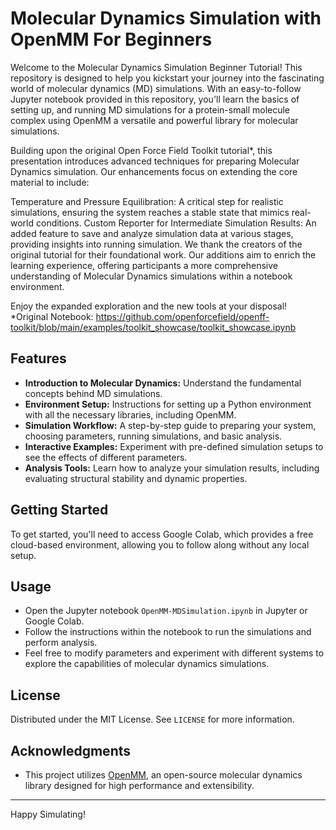 # Molecular Dynamics Simulation with OpenMM For Beginners

Welcome to the Molecular Dynamics Simulation Beginner Tutorial! This repository is designed to help you kickstart your journey into the fascinating world of molecular dynamics (MD) simulations. With an easy-to-follow Jupyter notebook provided in this repository, you'll learn the basics of setting up, and running MD simulations for a protein-small molecule complex using OpenMM a versatile and powerful library for molecular simulations.

Building upon the original Open Force Field Toolkit tutorial*, this presentation introduces advanced techniques for preparing Molecular Dynamics simulation. Our enhancements focus on extending the core material to include:

Temperature and Pressure Equilibration: A critical step for realistic simulations, ensuring the system reaches a stable state that mimics real-world conditions. Custom Reporter for Intermediate Simulation Results: An added feature to save and analyze simulation data at various stages, providing insights into running simulation. We thank the creators of the original tutorial for their foundational work. Our additions aim to enrich the learning experience, offering participants a more comprehensive understanding of Molecular Dynamics simulations within a notebook environment.

Enjoy the expanded exploration and the new tools at your disposal! *Original Notebook: https://github.com/openforcefield/openff-toolkit/blob/main/examples/toolkit_showcase/toolkit_showcase.ipynb

## Features

- **Introduction to Molecular Dynamics:** Understand the fundamental concepts behind MD simulations.
- **Environment Setup:** Instructions for setting up a Python environment with all the necessary libraries, including OpenMM.
- **Simulation Workflow:** A step-by-step guide to preparing your system, choosing parameters, running simulations, and basic analysis.
- **Interactive Examples:** Experiment with pre-defined simulation setups to see the effects of different parameters.
- **Analysis Tools:** Learn how to analyze your simulation results, including evaluating structural stability and dynamic properties.

## Getting Started

To get started, you'll need to access Google Colab, which provides a free cloud-based environment, allowing you to follow along without any local setup.

## Usage

- Open the Jupyter notebook `OpenMM-MDSimulation.ipynb` in Jupyter or Google Colab.
- Follow the instructions within the notebook to run the simulations and perform analysis.
- Feel free to modify parameters and experiment with different systems to explore the capabilities of molecular dynamics simulations.

## License

Distributed under the MIT License. See `LICENSE` for more information.

## Acknowledgments

- This project utilizes [OpenMM](http://openmm.org/), an open-source molecular dynamics library designed for high performance and extensibility.

---

Happy Simulating!

